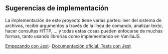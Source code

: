 ## Sugerencias de implementación

La implementación de este proyecto tiene varias partes: leer del sistema de archivos, recibir argumentos a través de la línea de comando, analizar texto, hacer consultas HTTP, ... y todas estas cosas pueden enfocarse de muchas formas, tanto usando librerías como implementando en VanillaJS.

[Empezando con Jest](https://jestjs.io/docs/es-ES/getting-stated)- [Documentación oficial, Tests con Jest](https://jestjs.io/es-ES/docs/getting-started)

